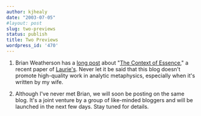 ```yaml
---
author: kjhealy
date: "2003-07-05"
#layout: post
slug: two-previews
status: publish
title: Two Previews
wordpress_id: '470'
---
```


1. Brian Weatherson has a [long post](http://philosophyweblog.blogspot.com/2003_07_01_philosophyweblog_archive.html#105736762683013389 "Thoughts Arguments and Rants") about "[The Context of Essence](http://www.u.arizona.edu/~lapaul/papers/new-essentialism-AJP.pdf)," a recent paper of [Laurie's](http://www.u.arizona.edu/~lapaul/). Never let it be said that this blog doesn't promote high-quality work in analytic metaphysics, especially when it's written by my wife.

2. Although I've never met Brian, we will soon be posting on the same blog. It's a joint venture by a group of like-minded bloggers and will be launched in the next few days. Stay tuned for details.
